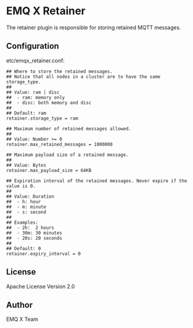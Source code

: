 
EMQ X Retainer
==============

The retainer plugin is responsible for storing retained MQTT messages.

Configuration
-------------

etc/emqx_retainer.conf:

```
## Where to store the retained messages.
## Notice that all nodes in a cluster are to have the same storage_type.
##
## Value: ram | disc
##  - ram: memory only
##  - disc: both memory and disc
##
## Default: ram
retainer.storage_type = ram

## Maximum number of retained messages allowed.
##
## Value: Number >= 0
retainer.max_retained_messages = 1000000

## Maximum payload size of a retained message.
##
## Value: Bytes
retainer.max_payload_size = 64KB

## Expiration interval of the retained messages. Never expire if the value is 0.
##
## Value: Duration
##  - h: hour
##  - m: minute
##  - s: second
##
## Examples:
##  - 2h:  2 hours
##  - 30m: 30 minutes
##  - 20s: 20 seconds
##
## Default: 0
retainer.expiry_interval = 0
```

License
-------

Apache License Version 2.0

Author
------

EMQ X Team
